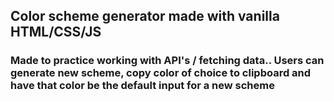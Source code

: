 ## Color scheme generator made with vanilla HTML/CSS/JS 
### Made to practice working with API's / fetching data.. Users can generate new scheme, copy color of choice to clipboard and have that color be the default input for a new scheme
 
